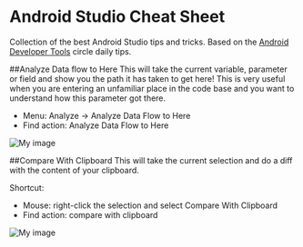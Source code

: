 Android Studio Cheat Sheet
=========================

Collection of the best Android Studio tips and tricks. 
Based on the [Android Developer Tools](https://plus.google.com/u/0/communities/114791428968349268860) circle daily tips. 

##Analyze Data flow to Here
This will take the current variable, parameter or field and show you the path it has taken to get here!
This is very useful when you are entering an unfamiliar place in the code base and you want to understand how this parameter got there.
- Menu: Analyze → Analyze Data Flow to Here
- Find action: Analyze Data Flow to Here

![My image](https://lh4.googleusercontent.com/-Fv4MxHWIdHw/VCFWY4Ykv0I/AAAAAAAANoQ/YVe2hmnkAPE/w667-h348-no/31-analyzedataflow.gif)

##Compare With Clipboard
This will take the current selection and do a diff with the content of your clipboard.

Shortcut:
- Mouse: right-click the selection and select Compare With Clipboard
- Find action: compare with clipboard
 
![My image](https://lh6.googleusercontent.com/-6rDn8kL7Pgw/VClEM13oYKI/AAAAAAAAN0o/JWiduW1pWsU/w519-h265-no/34-comparewithclipboard.gif)

